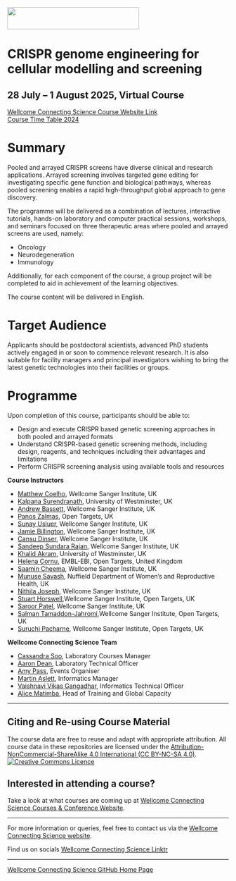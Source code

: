 <img src="https://coursesandconferences.wellcomeconnectingscience.org/wp-content/themes/wcc_courses_and_conferences/dist/assets/svg/logo.svg" width="300" height="50"> 

# CRISPR genome engineering for cellular modelling and screening 

## 28 July – 1 August 2025, Virtual Course

[Wellcome Connecting Science Course Website Link](https://coursesandconferences.wellcomeconnectingscience.org/event/crispr-genome-engineering-for-cellular-modelling-and-screening-2024-20241007/) <br /> 
[Course Time Table 2024](https://github.com/WCSCourses/CRISPR_Informatics_2024/blob/main/WCS_CRISPR_Timetable2024.pdf) <br /> 

# Summary

Pooled and arrayed CRISPR screens have diverse clinical and research applications. Arrayed screening involves targeted gene editing for investigating specific gene function and biological pathways, whereas pooled screening enables a rapid high-throughput global approach to gene discovery.

The programme will be delivered as a combination of lectures, interactive tutorials, hands-on laboratory and computer practical sessions, workshops, and seminars focused on three therapeutic areas where pooled and arrayed screens are used, namely:

- Oncology
- Neurodegeneration
- Immunology

Additionally, for each component of the course, a group project will be completed to aid in achievement of the learning objectives.

The course content will be delivered in English.

# Target Audience

Applicants should be postdoctoral scientists, advanced PhD students actively engaged in or soon to commence relevant research. It is also suitable for facility managers and principal investigators wishing to bring the latest genetic technologies into their facilities or groups.

# Programme

Upon completion of this course, participants should be able to:

- Design and execute CRISPR based genetic screening approaches in both pooled and arrayed formats
- Understand CRISPR-based genetic screening methods, including design, reagents, and techniques including their advantages and limitations
- Perform CRISPR screening analysis using available tools and resources


**Course Instructors**      

- [Matthew Coelho](https://www.sanger.ac.uk/person/coelho-matthew/), Wellcome Sanger Institute, UK
- [Kalpana Surendranath](https://www.westminster.ac.uk/about-us/our-people/directory/surendranath-kalpana-0), University of Westminster, UK
- [Andrew Bassett](https://www.sanger.ac.uk/person/bassett-andrew/), Wellcome Sanger Institute, UK
- [Panos Zalmas](https://uk.linkedin.com/in/panoszalmas), Open Targets, UK
- [Sunay Usluer](https://www.sanger.ac.uk/person/usluer-sunay/), Wellcome Sanger Institute, UK
- [Jamie Billington](https://www.linkedin.com/in/jamie-billington/?originalSubdomain=uk), Wellcome Sanger Institute, UK
- [Cansu Dinser](https://www.sanger.ac.uk/person/dincer-cansu/), Wellcome Sanger Institute, UK
- [Sandeep Sundara Rajan](https://www.linkedin.com/in/sandeep-sundara-rajan-990535265/), Wellcome Sanger Institute, UK
- [Khalid Akram](https://www.linkedin.com/in/khalidakram/?originalSubdomain=uk), University of Westminster, UK
- [Helena Cornu](https://www.ebi.ac.uk/people/person/helena-cornu/), EMBL-EBI, Open Targets, United Kingdom
- [Saamin Cheema](https://www.sanger.ac.uk/person/cheema-saamin/), Wellcome Sanger Institute, UK
- [Munuse Savash](https://www.wrh.ox.ac.uk/team/munuse-savash), Nuffield Department of Women’s and Reproductive Health, UK
- [Nithila Joseph](https://www.sanger.ac.uk/person/joseph-nithila/), Wellcome Sanger Institute, UK
- [Stuart Horswell](https://www.sanger.ac.uk/person/horswell-stuart/),Wellcome Sanger Institute, Open Targets, UK
- [Saroor Patel](https://www.sanger.ac.uk/person/patel-saroor/), Wellcome Sanger Institute, UK
- [Salman Tamaddon-Jahromi](https://www.sanger.ac.uk/person/tamaddon-jahromi-salman/),Wellcome Sanger Institute, Open Targets, UK
- [Suruchi Pacharne](https://www.sanger.ac.uk/person/pacharne-suruchi/), Wellcome Sanger Institute, Open Targets, UK


**Wellcome Connecting Science Team**   

- [Cassandra Soo](https://www.google.com/url?sa=t&rct=j&q=&esrc=s&source=web&cd=&cad=rja&uact=8&ved=2ahUKEwiHsomN3oP-AhUjSkEAHRWxDaYQFnoECA4QAQ&url=https%3A%2F%2Fuk.linkedin.com%2Fin%2Fcassandra-claire-soo-b3783277%2Fms%3Ftrk%3Dpeople-guest_people_search-card&usg=AOvVaw3virsoWY_4fVRTpWiL8yDE), Laboratory Courses Manager
- [Aaron Dean](https://www.wellcomeconnectingscience.org/about-us/our-people/#{%22-%22:{%22text%22:%22aaron%22}}), Laboratory Technical Officer
- [Amy Pass](https://www.wellcomeconnectingscience.org/person/pass-amy/), Events Organiser
- [Martin Aslett](https://www.wellcomeconnectingscience.org/person/aslett-martin/), Informatics Manager
- [Vaishnavi Vikas Gangadhar](https://www.wellcomeconnectingscience.org/person/gangadhar-vaishnavi/), Informatics Technical Officer
- [Alice Matimba](https://www.wellcomeconnectingscience.org/person/matimba-alice/#), Head of Training and Global Capacity


******

## Citing and Re-using Course Material

The course data are free to reuse and adapt with appropriate attribution. All course data in these repositories are licensed under the <a rel="license" href="https://creativecommons.org/licenses/by-nc-sa/4.0/">Attribution-NonCommercial-ShareAlike 4.0 International (CC BY-NC-SA 4.0)</a>. <a rel="license" href="http://creativecommons.org/licenses/by/4.0/"><img alt="Creative Commons Licence" style="border-width:0" src="https://i.creativecommons.org/l/by-nc-sa/4.0/88x31.png" /></a><br /> 

## Interested in attending a course?

Take a look at what courses are coming up at [Wellcome Connecting Science Courses & Conference Website](https://coursesandconferences.wellcomeconnectingscience.org/our-events/).

---

For more information or queries, feel free to contact us via the [Wellcome Connecting Science website](https://coursesandconferences.wellcomeconnectingscience.org).<br /> 


Find us on socials [Wellcome Connecting Science Linktr](https://linktr.ee/eventswcs)

---

[Wellcome Connecting Science GitHub Home Page](https://github.com/WCSCourses) <br /> 
